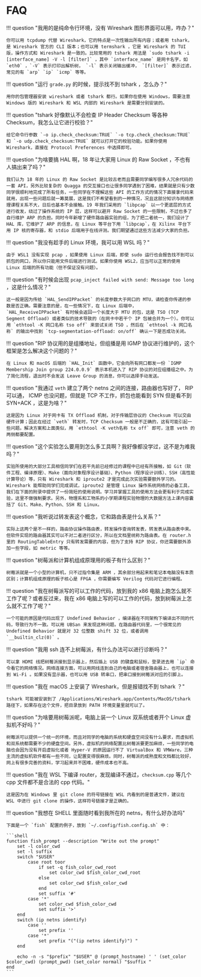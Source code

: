 # FAQ

!!! question "我用的是纯命令行环境，没有 Wireshark 图形界面可以用，咋办？"

    你可以用 tcpdump 代替 Wireshark，它的特点是一次性输出所有内容；或者用 tshark，是 Wireshark 官方的 CLI 版本；也可以用 termshark ，它是 Wireshark 的 TUI 版，操作方式和 Wireshark 是一致的。比较常用的 tshark 用法是 `sudo tshark -i [interface_name] -V -l [filter]` ，其中 `interface_name` 是网卡名字，如 `eth0` ，`-V` 表示打印出解析树， `-l` 表示关闭输出缓冲， `[filter]` 表示过滤，常见的有 `arp` `ip` `icmp` 等等。

!!! question "运行 `grade.py` 的时候，提示找不到 tshark ，怎么办？"

    用你的包管理器安装 wireshark 或者 tshark 都行。如果你在使用 Windows，需要注意 Windows 版的 Wireshark 和 WSL 内部的 Wireshark 是需要分别安装的。

!!! question "tshark 好像默认不会检查 IP Header Checksum 等各种 Checksum，我怎么让它进行校验？"

    给它命令行参数 `-o ip.check_checksum:TRUE` `-o tcp.check_checksum:TRUE` 和 `-o udp.check_checksum:TRUE` 就可以打开它的校验功能。如果你使用 Wireshark，直接在 Protocol Preferences 中选择即可。

!!! question "为啥要搞 HAL 啊，18 年让大家用 Linux 的 Raw Socket ，不也有人搞出来了吗？"

    我们认为 18 年的 Linux 的 Raw Socket 是比较古老而且需要同学编写很多人冗余代码的一套 API，另外比较复杂的 Quagga 的交互接口也让很多同学遇到了困难，结果就是只有少数同学很顺利地完成了所有任务，一些同学在不理解这些 API 的工作方式的情况下直接拿代码来就用，出现一些问题后就一筹莫展，这是我们不希望看到的一种情况，况且这部分知识与网络原理课程关系不大，日后也基本不会接触。19 年我们采用的 `libpcap` 以一个更底层的方式进行收发，绕过了操作系统的 IP 层，这样可以避开 Raw Socket 的一些限制，不过也多了自行维护 ARP 的负担。同时今年新增了硬件路由器实验的组，为了把二者统一，我们设计了 HAL 库，它维护了 ARP 的信息，在 Linux 等平台下用 `libpcap`，在 Xilinx 平台下用 IP 核的寄存器，和 stdio 后端用于在线评测。我们期望通过这些方法减少大家的负担。

!!! question "我没有趁手的 Linux 环境，我可以用 WSL 吗？"

    由于 WSL1 没有实现 pcap ，如果使用 Linux 后端，即使 sudo 运行也会报告找不到可以抓包的网口，所以你只能用文件后端进行测试。如果你使用 WSL2，应当可以正常的使用 Linux 后端的所有功能（但不保证没有问题）。

!!! question "有时候会出现 `pcap_inject failed with send: Message too long` ，这是什么情况？"

    这一般是因为传给 `HAL_SendIPPacket` 的长度参数大于网口的 MTU，请检查你传递的参数是否正确。需要注意的是，在一些情况下，在 Linux 后端中， `HAL_ReceiveIPPacket` 有时候会返回一个长度大于 MTU 的包，这是 TSO (TCP Segment Offload) 或者类似的技术导致的（在网卡中若干个 IP 包被合并为一个）。你可以用 `ethtool -K 网口名称 tso off` 来尝试关闭 TSO ，然后在 `ethtool -k 网口名称` 的输出中找到 `tcp-segmentation-offload: on/off` 确认一下是否成功关闭。

!!! question "RIP 协议用的是组播地址，但组播是用 IGMP 协议进行维护的，这个框架是怎么解决这个问题的？"

    在 Linux 和 macOS 后端的 `HAL_Init` 函数中，它会向所有网口都发一份 `IGMP Membership Join group 224.0.0.9` 表示本机进入了 RIP 协议的对应组播组之中。为了简化流程，退出时不会发送 Leave Group 的消息，你可以选择手动发送。

!!! question "我通过 `veth` 建立了两个 netns 之间的连接，路由器也写好了， RIP 可以通， ICMP 也没问题，但就是 TCP 不工作，抓包也能看到 SYN 但是看不到 SYN+ACK ，这是为啥？"

    这是因为 Linux 对于网卡有 TX Offload 机制，对于传输层协议的 Checksum 可以交由硬件计算；因此在经过 `veth` 转发时，TCP Checksum 一般是不正确的，这有可能引起一些问题。解决方案和上面类似，用 `ethtool -K veth名称 tx off` 即可，注意 veth 的两侧都要配置。

!!! question "这个实验怎么要用到怎么多工具啊？我好像都没学过，这不是为难我吗？"

    实验所使用的大部分工具相信同学们在若干先前已经修过的课程中已经有所接触，如 Git（软件工程、编译原理）、Make（面向对象程序设计基础）、Python（程序设计训练）、SSH（高性能计算导论）等，只有 Wireshark 和 iproute2 才是完成此次实验需要额外学习的。Wireshark 能帮助同学们完成调试，iproute2 是管理 Linux 操作系统网络的必备工具，我们在下面的附录中提供了一份简短的使用说明。学习并掌握工具的使用方法会更有利于完成实验，这里不做强制要求。另外，物理系和工物系的小学期课程实验物理的大数据方法上课内容囊括了 Git、Make、Python、SSH 和 Linux。

!!! question "我听说过转发表这个概念，它和路由表是什么关系？"

    实际上这两个是不一样的，路由协议操作路由表，转发操作查询转发表，转发表从路由表中来。但软件实现的路由器其实可以不对二者进行区分，所以在文档里统称为路由表。在 router.h 里的 RoutingTableEntry 只有转发需要的内容，但为了支持 RIP 协议，你还需要额外添加一些字段，如 metric 等等。

!!! question "树莓派和计算机组成原理用的板子有什么区别？"

    树莓派就是一个小型的计算机，只不过指令集是 ARM ，其余部分用起来和笔记本电脑没有本质区别；计算机组成原理的板子核心是 FPGA ，你需要编写 Verilog 代码对它进行编程。

!!! question "我在树莓派写的可以工作的代码，放到我的 x86 电脑上跑怎么就不工作了呢？或者反过来，我在 x86 电脑上写的可以工作的代码，放到树莓派上怎么就不工作了呢？"

    一个可能的原因是代码出现了 Undefined Behavior ，编译器在不同架构下编译出不同的代码，导致行为不一致。可以用 UBSan 来发现这种问题。在路由器代码里，一个很常见的 Undefined Behavior 就是对 32 位整数 shift 32 位，或者调用 `__builtin_clz(0)` 。

!!! question "我用 ssh 连不上树莓派，有什么办法可以进行诊断吗？"

    可以拿 HDMI 线把树莓派接到显示器上，然后插上 USB 的键盘和鼠标，登录进去用 `ip` 命令看它的网络情况。网络连接方面，可以用网线连到自己的电脑或者宿舍路由器上，也可以连接到 Wi-Fi 。如果没有显示器，也可以用 USB 转串口，把串口接到树莓派对应的引脚上。

!!! question "我在 macOS 上安装了 Wireshark，但是报错找不到 tshark ？"

    tshark 可能被安装到了 /Applications/Wireshark.app/Contents/MacOS/tshark 路径下，如果存在这个文件，把目录放到 PATH 环境变量里就可以了。

!!! question "为啥要用树莓派呢，电脑上装一个 Linux 双系统或者开个 Linux 虚拟机不好吗？"

    树莓派可以提供一个统一的环境，而且对同学的电脑的系统和硬盘空间没有什么要求，而虚拟机和双系统都需要不少的硬盘空间。另外，虚拟机的网络配置比树莓派要更加麻烦，一些同学的电脑也会因为没有开启虚拟化或者 Hyper-V 的原因运行不了 VirtualBox 和 VMWare，三种主流的虚拟机软件都有一些不同，让配置变得很麻烦。同时，树莓派的成熟度和文档都比较好，网上有很多完善的资料，学习起来并不困难，硬件成本也不高。

!!! question "我在 WSL 下编译 router，发现编译不通过，`checksum.cpp` 等几个 cpp 文件都不是合法的 cpp 代码。"

    这是因为在 Windows 里 git clone 的符号链接在 WSL 内看到的是普通文件，建议在 WSL 中进行 git clone 的操作，这样符号链接才是正确的。

!!! question "我想在 SHELL 里面随时看到我所在的 netns，有什么好办法吗"

    下面是一个 `fish` 配置的例子，放到 `~/.config/fish.config.sh` 中：

    ```shell
    function fish_prompt --description "Write out the prompt"
        set -l color_cwd
        set -l suffix
        switch "$USER"
            case root toor
                if set -q fish_color_cwd_root
                    set color_cwd $fish_color_cwd_root
                else
                    set color_cwd $fish_color_cwd
                end
                set suffix '#'
            case '*'
                set color_cwd $fish_color_cwd
                set suffix '>'
        end
        switch (ip netns identify)
            case ''
                set prefix ''
            case '*'
                set prefix "("(ip netns identify)") "
        end

        echo -n -s "$prefix" "$USER" @ (prompt_hostname) ' ' (set_color $color_cwd) (prompt_pwd) (set_color normal) "$suffix "
    end
    ```

